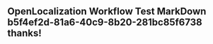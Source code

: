 <properties
ms.topic="hero-topic"
ms.test1="hero-topic"
ms.test2="test"/>

## OpenLocalization Workflow Test MarkDown b5f4ef2d-81a6-40c9-8b20-281bc85f6738 thanks!
